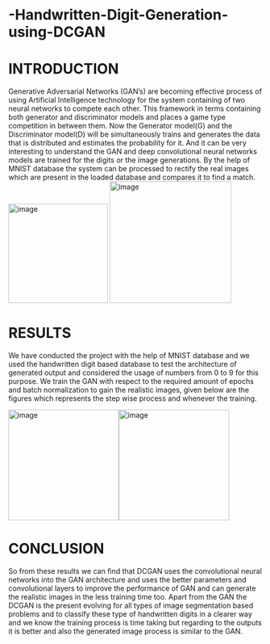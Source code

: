 # -Handwritten-Digit-Generation-using-DCGAN
 
# INTRODUCTION
Generative Adversarial Networks (GAN’s) are becoming effective process of using Artificial Intelligence technology for the system containing of two neural networks to compete each other. This framework in terms containing both generator and discriminator models and places a game type competition in between them. Now the Generator model(G) and the Discriminator model(D) will be simultaneously trains and generates the data that is distributed and estimates the probability for it. And it can be very interesting to understand the GAN and deep convolutional neural networks models are trained for the digits or the image generations. By the help of MNIST database the system can be processed to rectify the real images which are present in the loaded database and compares it to find a match.
<img width="197" alt="image" src="https://user-images.githubusercontent.com/76693203/191420901-112c496d-0457-457d-a421-cd5c41f20fc5.png">
<img width="241" alt="image" src="https://user-images.githubusercontent.com/76693203/191420927-907f9b71-4cde-4024-8d84-202162c865f6.png">


# RESULTS
We have conducted the project with the help of MNIST database and we used the handwritten digit based database to test the architecture of generated output and considered the usage of numbers from 0 to 9 for this purpose. We train the GAN with respect to the required amount of epochs and batch normalization to gain the realistic images, given below are the figures which represents the step wise process and whenever the training.

<img width="219" alt="image" src="https://user-images.githubusercontent.com/76693203/191421181-283b46f5-e5cb-47d5-acb4-c811e418b82a.png"><img width="219" alt="image" src="https://user-images.githubusercontent.com/76693203/191421225-490052f0-d29a-45cd-9be7-850ced5348be.png">

# CONCLUSION
So from these results we can find that DCGAN uses the convolutional neural networks into the GAN architecture and uses the better parameters and convolutional layers to improve the performance of GAN and can generate the realistic images in the less training time too. Apart from the GAN the DCGAN is the present evolving for all types of image segmentation based problems and to classify these type of handwritten digits in a clearer way and we know the training process is time taking but regarding to the outputs it is better and also the generated image process is similar to the GAN.

